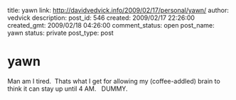 title: yawn
link: http://davidvedvick.info/2009/02/17/personal/yawn/
author: vedvick
description: 
post_id: 546
created: 2009/02/17 22:26:00
created_gmt: 2009/02/18 04:26:00
comment_status: open
post_name: yawn
status: private
post_type: post

# yawn

Man am I tired.  Thats what I get for allowing my (coffee-addled) brain to think it can stay up until 4 AM.   DUMMY.